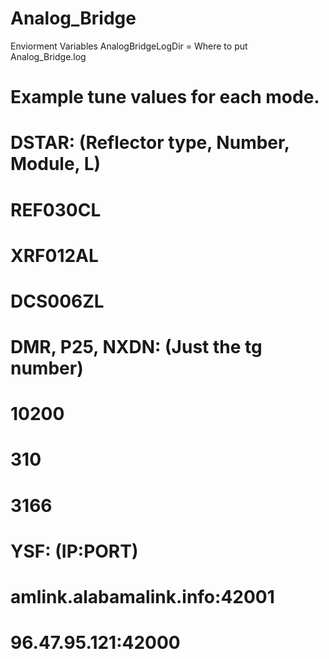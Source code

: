 # Analog_Bridge

Enviorment Variables
AnalogBridgeLogDir = Where to put Analog_Bridge.log

 
# Example tune values for each mode.
#
# DSTAR: (Reflector type, Number, Module, L)
#     REF030CL
#     XRF012AL
#     DCS006ZL
#
# DMR, P25, NXDN: (Just the tg number)
#     10200
#     310
#     3166
#
# YSF: (IP:PORT)
#     amlink.alabamalink.info:42001
#     96.47.95.121:42000

